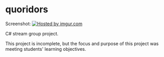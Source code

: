 quoridors
=========

Screenshot:
<a href="http://imgur.com/jorxPGA"><img src="http://i.imgur.com/jorxPGA.jpg" title="Hosted by imgur.com" /></a>

C# stream group project.

This project is incomplete, but the focus and purpose of this project was meeting students' learning objectives.
